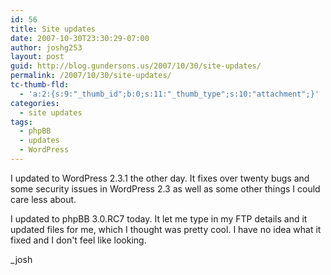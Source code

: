 ```yaml
---
id: 56
title: Site updates
date: 2007-10-30T23:30:29-07:00
author: joshg253
layout: post
guid: http://blog.gundersons.us/2007/10/30/site-updates/
permalink: /2007/10/30/site-updates/
tc-thumb-fld:
  - 'a:2:{s:9:"_thumb_id";b:0;s:11:"_thumb_type";s:10:"attachment";}'
categories:
  - site updates
tags:
  - phpBB
  - updates
  - WordPress
---
```

I updated to WordPress 2.3.1 the other day. It fixes over twenty bugs and some security issues in WordPress 2.3 as well as some other things I could care less about.

I updated to phpBB 3.0.RC7 today. It let me type in my FTP details and it updated files for me, which I thought was pretty cool. I have no idea what it fixed and I don't feel like looking.

_josh